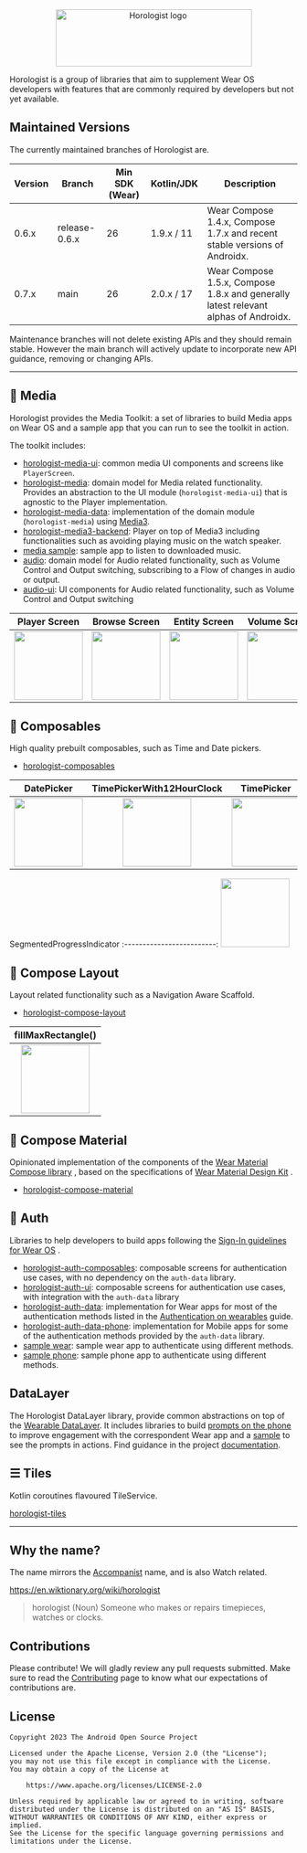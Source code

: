 <div align="center">
  <img src="./logo/logo-large.svg" width="343" height="100" alt="Horologist logo">
</div>

Horologist is a group of libraries that aim to supplement Wear OS developers with features that are
commonly required by developers but not yet available.

## Maintained Versions

The currently maintained branches of Horologist are.

| Version | Branch        | Min SDK (Wear) | Kotlin/JDK | Description                                                                         |
| ------- |---------------| -------------- | ----------- |-------------------------------------------------------------------------------------|
| 0.6.x   | release-0.6.x | 26             | 1.9.x / 11 | Wear Compose 1.4.x, Compose 1.7.x and recent stable versions of Androidx.           |
| 0.7.x   | main          | 26             | 2.0.x / 17 | Wear Compose 1.5.x, Compose 1.8.x and generally latest relevant alphas of Androidx. |

Maintenance branches will not delete existing APIs and they should remain stable. However
the main branch will actively update to incorporate new API guidance, removing or changing
APIs.

---

## 🎵 Media

Horologist provides the Media Toolkit: a set of libraries to build Media apps on Wear OS and a
sample app that you can run to see the toolkit in action.

The toolkit includes:

- [horologist-media-ui](https://google.github.io/horologist/media-ui): common media UI components
  and screens like `PlayerScreen`.
- [horologist-media](https://google.github.io/horologist/media): domain model for Media related
  functionality. Provides an
  abstraction
  to the UI module (`horologist-media-ui`) that is agnostic to the Player implementation.
- [horologist-media-data](https://google.github.io/horologist/media-data): implementation of the
  domain module (`horologist-media`)
  using [Media3](https://developer.android.com/jetpack/androidx/releases/media3).
- [horologist-media3-backend](https://google.github.io/horologist/media3-backend): Player on top of
  Media3 including
  functionalities
  such as avoiding playing music on the watch speaker.
- [media sample](https://google.github.io/horologist/media-sample): sample app to listen to
  downloaded music.
- [audio](https://google.github.io/horologist/audio): domain model for Audio related functionality,
  such as Volume Control and Output switching, subscribing to a Flow of changes in audio or output.
- [audio-ui](https://google.github.io/horologist/audio-ui): UI components for Audio related functionality,
  such as Volume Control and Output switching

Player Screen | Browse Screen | Entity Screen | Volume Screen
:------------:|:-------------:|:-------------:|:-------------:
<img src="https://media.githubusercontent.com/media/google/horologist/main/docs/media-ui/playerscreen.png" height="120" width="120" > | <img src="https://media.githubusercontent.com/media/google/horologist/main/docs/media-ui/browse.png" height="120" width="120" > | <img src="https://media.githubusercontent.com/media/google/horologist/main/docs/media-ui/detail.png" height="120" width="120" > | <img src="https://media.githubusercontent.com/media/google/horologist/main/docs/audio-ui/volume_screen.png" height="120" width="120" > |


## 📅 Composables

High quality prebuilt composables, such as Time and Date pickers.

- [horologist-composables](https://google.github.io/horologist/composables)

DatePicker             |  TimePickerWith12HourClock |  TimePicker
:-------------------------:|:-------------------------:|:-------------------------:
<img src="https://media.githubusercontent.com/media/google/horologist/main/docs/composables/date_picker.png" height="120" width="120" >  |  <img src="https://media.githubusercontent.com/media/google/horologist/main/docs/composables/time_12h_picker.png" height="120" width="120"> | <img src="https://media.githubusercontent.com/media/google/horologist/main/docs/composables/time_24h_picker.png" height="120" width="120">

SegmentedProgressIndicator 
:-------------------------:
<img src="https://media.githubusercontent.com/media/google/horologist/main/docs/composables/segmented_progress_indicator.png" height="120" width="120">

## 📐 Compose Layout

Layout related functionality such as a Navigation Aware Scaffold.

- [horologist-compose-layout](https://google.github.io/horologist/compose-layout)

|                                                                fillMaxRectangle()                                                                 |
|:-------------------------------------------------------------------------------------------------------------------------------------------------:|
| <img src="https://media.githubusercontent.com/media/google/horologist/main/docs/compose-layout/fill_max_rectangle.png" height="120" width="120" > |

## 🔲 Compose Material

Opinionated implementation of the components of
the [Wear Material Compose library](https://developer.android.com/jetpack/androidx/releases/wear-compose)
, based on the specifications
of [Wear Material Design Kit](https://developer.android.com/design/ui/wear/guides/foundations/download)
.

- [horologist-compose-material](https://google.github.io/horologist/compose-material)

## 🔐 Auth

Libraries to help developers to build apps following
the [Sign-In guidelines for Wear OS](https://developer.android.com/training/wearables/design/sign-in)
.

- [horologist-auth-composables](https://google.github.io/horologist/auth-composables): composable
  screens for authentication use
  cases, with no dependency on the `auth-data` library.
- [horologist-auth-ui](https://google.github.io/horologist/auth-ui): composable screens for
  authentication use cases, with integration
  with the `auth-data` library
- [horologist-auth-data](https://google.github.io/horologist/auth-data): implementation for Wear
  apps for most of the authentication
  methods listed in
  the [Authentication on wearables](https://developer.android.com/training/wearables/apps/auth-wear)
  guide.
- [horologist-auth-data-phone](https://google.github.io/horologist/auth-data-phone): implementation
  for Mobile apps for some of the
  authentication methods provided by the `auth-data` library.
- [sample wear](https://google.github.io/horologist/auth-sample-apps/#wear-sample): sample wear app
  to authenticate using different methods.
- [sample phone](https://google.github.io/horologist/auth-sample-apps/#phone-sample): sample phone
  app to authenticate using different methods.

## DataLayer

The Horologist DataLayer library, provide common abstractions on top of the
[Wearable DataLayer](https://developer.android.com/training/wearables/data/data-layer).
It includes libraries to build
[prompts on the phone](https://google.github.io/horologist/datalayer-phone-ui/) to improve
engagement with the correspondent Wear app and a
[sample](https://google.github.io/horologist/datalayer-sample/) to see the prompts in actions.
Find guidance in the project [documentation](https://google.github.io/horologist/datalayer/).

## ☰ Tiles

Kotlin coroutines flavoured TileService.

[horologist-tiles](https://google.github.io/horologist/tiles)

---

## Why the name?

The name mirrors the [Accompanist](https://github.com/google/accompanist) name, and is also Watch
related.

https://en.wiktionary.org/wiki/horologist

> horologist (Noun)
> Someone who makes or repairs timepieces, watches or clocks.

## Contributions

Please contribute! We will gladly review any pull requests submitted.
Make sure to read the [Contributing](CONTRIBUTING.md) page to know what our expectations of
contributions are.

## License

```
Copyright 2023 The Android Open Source Project

Licensed under the Apache License, Version 2.0 (the "License");
you may not use this file except in compliance with the License.
You may obtain a copy of the License at

    https://www.apache.org/licenses/LICENSE-2.0

Unless required by applicable law or agreed to in writing, software
distributed under the License is distributed on an "AS IS" BASIS,
WITHOUT WARRANTIES OR CONDITIONS OF ANY KIND, either express or implied.
See the License for the specific language governing permissions and
limitations under the License.
```
